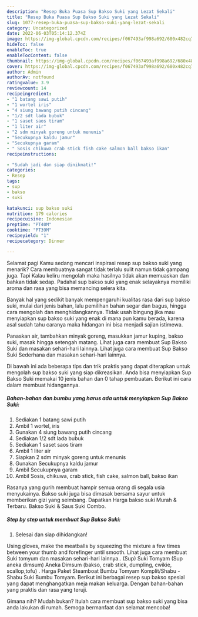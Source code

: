 ```yaml
---
description: "Resep Buka Puasa Sup Bakso Suki yang Lezat Sekali"
title: "Resep Buka Puasa Sup Bakso Suki yang Lezat Sekali"
slug: 1077-resep-buka-puasa-sup-bakso-suki-yang-lezat-sekali
category: Uncategorized
date: 2022-06-03T05:14:12.374Z
image: https://img-global.cpcdn.com/recipes/f067493af998a692/680x482cq70/sup-bakso-suki-foto-resep-utama.jpg
hideToc: false
enableToc: true
enableTocContent: false
thumbnail: https://img-global.cpcdn.com/recipes/f067493af998a692/680x482cq70/sup-bakso-suki-foto-resep-utama.jpg
cover: https://img-global.cpcdn.com/recipes/f067493af998a692/680x482cq70/sup-bakso-suki-foto-resep-utama.jpg
author: Admin
authorAv: notfound
ratingvalue: 3.9
reviewcount: 14
recipeingredient:
- "1 batang sawi putih"
- "1 wortel iris"
- "4 siung bawang putih cincang"
- "1/2 sdt lada bubuk"
- "1 saset saos tiram"
- "1 liter air"
- "2 sdm minyak goreng untuk menunis"
- "Secukupnya kaldu jamur"
- "Secukupnya garam"
- " Sosis chikuwa crab stick fish cake salmon ball bakso ikan"
recipeinstructions:

- "Sudah jadi dan siap dinikmati!"
categories:
- Resep
tags:
- sup
- bakso
- suki

katakunci: sup bakso suki 
nutrition: 179 calories
recipecuisine: Indonesian
preptime: "PT40M"
cooktime: "PT39M"
recipeyield: "1"
recipecategory: Dinner

---
```



Selamat pagi Kamu sedang mencari inspirasi resep sup bakso suki yang menarik? Cara membuatnya sangat tidak terlalu sulit namun tidak gampang juga. Tapi Kalau keliru mengolah maka hasilnya tidak akan memuaskan dan bahkan tidak sedap. Padahal sup bakso suki yang enak selayaknya memiliki aroma dan rasa yang bisa memancing selera kita.


Banyak hal yang sedikit banyak mempengaruhi kualitas rasa dari sup bakso suki, mulai dari jenis bahan, lalu pemilihan bahan segar dan bagus, hingga cara mengolah dan menghidangkannya. Tidak usah bingung jika mau menyiapkan sup bakso suki yang enak di mana pun kamu berada, karena asal sudah tahu caranya maka hidangan ini bisa menjadi sajian istimewa.

Panaskan air, tambahkan minyak goreng, masukkan jamur kuping, bakso suki, masak hingga setengah matang. Lihat juga cara membuat Sup Bakso Suki dan masakan sehari-hari lainnya. Lihat juga cara membuat Sup Bakso Suki Sederhana dan masakan sehari-hari lainnya.


Di bawah ini ada beberapa tips dan trik praktis yang dapat diterapkan untuk mengolah sup bakso suki yang siap dikreasikan. Anda bisa menyiapkan Sup Bakso Suki memakai 10 jenis bahan dan 0 tahap pembuatan. Berikut ini cara dalam membuat hidangannya.

<!--inarticleads1-->

##### Bahan-bahan dan bumbu yang harus ada untuk menyiapkan Sup Bakso Suki:

1. Sediakan 1 batang sawi putih
1. Ambil 1 wortel, iris
1. Gunakan 4 siung bawang putih cincang
1. Sediakan 1/2 sdt lada bubuk
1. Sediakan 1 saset saos tiram
1. Ambil 1 liter air
1. Siapkan 2 sdm minyak goreng untuk menunis
1. Gunakan Secukupnya kaldu jamur
1. Ambil Secukupnya garam
1. Ambil  Sosis, chikuwa, crab stick, fish cake, salmon ball, bakso ikan


Rasanya yang gurih membuat hampir semua orang di segala usia menyukainya. Bakso suki juga bisa dimasak bersama sayur untuk memberikan gizi yang seimbang. Dapatkan Harga bakso suki Murah &amp; Terbaru. Bakso Suki &amp; Saus Suki Combo. 

<!--inarticleads2-->

##### Step by step untuk membuat Sup Bakso Suki:


1. Selesai dan siap dihidangkan!

Using gloves, make the meatballs by squeezing the mixture a few times between your thumb and forefinger until smooth. Lihat juga cara membuat Suki tomyum dan masakan sehari-hari lainnya.. (Sup) Suki Tomyam (Sup aneka dimsum) Aneka Dimsum (bakso, crab stick, dumpling, cwikie, scallop,tofu) . Harga Paket Steamboat Bumbu Tomyam Komplit/Shabu - Shabu Suki Bumbu Tomyam. Berikut ini berbagai resep sup bakso spesial yang dapat menghangatkan meja makan keluarga. Dengan bahan-bahan yang praktis dan rasa yang teruji. 

Gimana nih? Mudah bukan? Itulah cara membuat sup bakso suki yang bisa anda lakukan di rumah. Semoga bermanfaat dan selamat mencoba!
